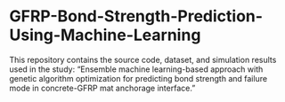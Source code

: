 # GFRP-Bond-Strength-Prediction-Using-Machine-Learning
This repository contains the source code, dataset, and simulation results used in the study: “Ensemble machine learning-based approach with genetic algorithm optimization for predicting bond strength and failure mode in concrete-GFRP mat anchorage interface.”
